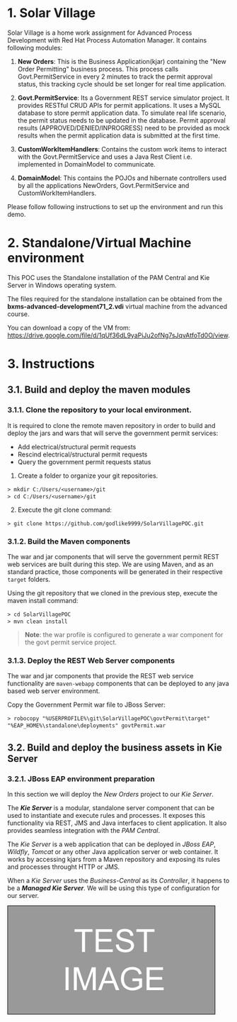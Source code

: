 
# 1. Solar Village
Solar Village is a home work assignment for Advanced Process Development with Red Hat Process Automation Manager. It contains following modules:

1.  **New Orders**: This is the Business Application(kjar) containing the "New Order Permitting" business process. This process calls Govt.PermitService in every 2 minutes to track the permit approval status, this tracking cycle should be set longer for real time application.

2.  **Govt.PermitService**:  Its a Government REST service simulator project. It provides RESTful CRUD APIs for permit applications. It uses a MySQL database to store permit application data. To simulate real life scenario, the permit status needs to be updated in the database. 
Permit approval results (APPROVED/DENIED/INPROGRESS) need to be provided as mock results when the permit application data is submitted at the first time.

3. **CustomWorkItemHandlers**: Contains the custom work items to interact with the Govt.PermitService and uses a Java Rest Client i.e. implemented in DomainModel to communicate.
4.  **DomainModel**: This contains the POJOs and hibernate controllers used by all the applications NewOrders, Govt.PermitService and CustomWorkItemHandlers.

Please follow following instructions to set up the environment and run this demo.


# 2. Standalone/Virtual Machine environment

This POC uses the Standalone installation of the PAM Central and Kie Server in Windows operating system.

The files required for the standalone installation can be obtained from the **bxms-advanced-development71_2.vdi** virtual machine from the advanced course.

You can download a copy of the VM from:
https://drive.google.com/file/d/1qUf36dL9yaPiJu2ofNg7sJqvAtfoTd0O/view.

# 3. Instructions
## 3.1. Build and deploy the maven modules
### 3.1.1. Clone the repository to your local environment.

It is required to clone the remote maven repository in order to build and deploy the jars and wars that will serve the government permit services:

* Add electrical/structural permit requests
* Rescind electrical/structural permit requests
* Query the government permit requests status

1. Create a folder to organize your git repositories.

  ```
  > mkdir C:/Users/<username>/git
  > cd C:/Users/<username>/git
  ```

2. Execute the git clone command:  

  ```
  > git clone https://github.com/godlike9999/SolarVillagePOC.git
  ```

### 3.1.2. Build the Maven components

The war and jar components that will serve the government permit REST web services are built during this step. We are using Maven, and as an standard practice, those components will be generated in their respective `target` folders.

Using the git repository that we cloned in the previous step, execute the maven install command:

```
> cd SolarVillagePOC
> mvn clean install
```

> **Note**: the war profile is configured to generate a war component for the govt permit service project.

### 3.1.3. Deploy the REST Web Server components

The war and jar components that provide the REST web service functionality are `maven-webapp` components that can be deployed to any java based web server environment.

Copy the Government Permit war file to JBoss Server:

```
> robocopy "%USERPROFILE%\git\SolarVillagePOC\govtPermit\target" "%EAP_HOME%\standalone\deployments" govtPermit.war
```


## 3.2. Build and deploy the business assets in Kie Server
### 3.2.1. JBoss EAP environment preparation

In this section we will deploy the _New Orders_ project to our _Kie Server_.

The  _**Kie Server**_  is a modular, standalone server component that can be used to instantiate and execute rules and processes. It exposes this functionality via REST, JMS and Java interfaces to client application. It also provides seamless integration with the  _PAM Central_.

The _Kie Server_ is a web application that can be deployed in _JBoss EAP_, _Wildfly_, _Tomcat_ or any other Java application server or web container. It works by accessing kjars from a Maven repository and exposing its rules and processes throught HTTP or JMS.

When a _Kie Server_ uses the _Business-Central_ as its _Controller_, it happens to be a _**Managed Kie Server**_. We will be using this type of configuration for our server.

![TEST IMAGE](src/resources/img/test.jpg)
